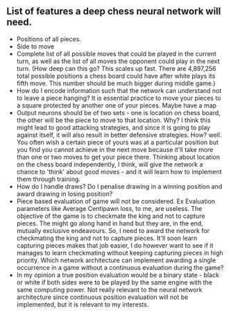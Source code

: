 List of features a deep chess neural network will need.
-----------

 - Positions of all pieces.
 - Side to move
 - Complete list of all possible moves that could be played in the current turn, as well as the list of all moves the opponent could play in the next turn. (How deep can this go? This scales up fast. There are 4,897,256 total possible positions a chess board could have after white plays its fifth move. This number should be much bigger during middle game.)
 - How do I encode information such that the network can understand not to leave a piece hanging? It is essential practice to move your pieces to a square protected by another one of your pieces. Maybe have a map
 - Output neurons should be of two sets - one is location on chess board, the other will be the piece to move to that location. Why? I think this might lead to good attacking strategies, and since it is going to play against itself, it will also result in better defensive strategies. How? well. You often wish a certain piece of yours was at a particular position but you find you cannot achieve in the next move because it'll take more than one or two moves to get your piece there. Thinking about location on the chess board independently, I think, will give the network a chance to 'think' about good moves - and it will learn how to implement them through training.
 - How do I handle draws? Do I penalise drawing in a winning position and award drawing in losing position?
 - Piece based evaluation of game will not be considered. Ex Evaluation parameters like Average Centipawn loss, to me, are useless. The objective of the game is to checkmate the king and not to capture pieces. The might go along hand in hand but they are, in the end, mutually exclusive endeavours. So, I need to award the network for checkmating the king and not to capture pieces. It'll soon learn capturing pieces makes that job easier, I do however want to see if it manages to learn checkmating without keeping capturing pieces in high priority. Which network architecture can implement awarding a single occurrence in a game without a continuous evaluation during the game?
 - In my opinion a true position evaluation would be a binary state - black or white if both sides were to be played by the same engine with the same computing power. Not really relevant to the neural network architecture since continuous position evaluation will not be implemented, but it is relevant to my interests.
<!--stackedit_data:
eyJoaXN0b3J5IjpbLTIxMDY3OTkwMzNdfQ==
-->